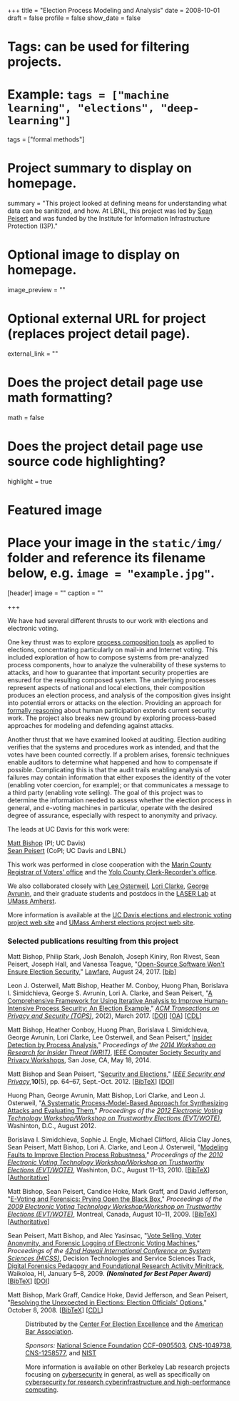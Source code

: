 +++
title = "Election Process Modeling and Analysis"
date = 2008-10-01
draft = false
profile = false
show_date = false

# Tags: can be used for filtering projects.
# Example: `tags = ["machine learning", "elections", "deep-learning"]`
tags = ["formal methods"]

# Project summary to display on homepage.
summary = "This  project looked at defining means for understanding what data can be sanitized, and how.  At LBNL, this project was led by [Sean Peisert](https://www.cs.ucdavis.edu/~peisert/) and was funded by the Institute for Information Infrastructure Protection (I3P)."

# Optional image to display on homepage.
image_preview = ""

# Optional external URL for project (replaces project detail page).
external_link = ""

# Does the project detail page use math formatting?
math = false

# Does the project detail page use source code highlighting?
highlight = true

# Featured image
# Place your image in the `static/img/` folder and reference its filename below, e.g. `image = "example.jpg"`.
[header]
image = ""
caption = ""

+++

We have had several different thrusts to our work with elections and electronic voting.

One key thrust was to explore [process composition tools](http://laser.cs.umass.edu/tools/littlejil.shtml) as applied to elections, concentrating particularly on mail-in and Internet voting. This included exploration of how to compose systems from pre-analyzed process components, how to analyze the vulnerability of these systems to attacks, and how to guarantee that important security properties are ensured for the resulting composed system. The underlying processes represent aspects of national and local elections, their composition produces an election process, and analysis of the composition gives insight into potential errors or attacks on the election. Providing an approach for [formally reasoning](http://laser.cs.umass.edu/staticanalysis/index.shtml) about human participation extends current security work. The project also breaks new ground by exploring process-based approaches for modeling and defending against attacks.

Another thrust that we have examined looked at auditing. Election auditing verifies that the systems and procedures work as intended, and that the votes have been counted correctly. If a problem arises, forensic techniques enable auditors to determine what happened and how to compensate if possible. Complicating this is that the audit trails enabling analysis of failures may contain information that either exposes the identity of the voter (enabling voter coercion, for example); or that communicates a message to a third party (enabling vote selling). The goal of this project was to determine the information needed to assess whether the election process in general, and e-voting machines in particular, operate with the desired degree of assurance, especially with respect to anonymity and privacy.

The leads at UC Davis for this work were:

<A HREF="http://nob.cs.ucdavis.edu/bishop/">Matt Bishop</A> (PI; UC Davis) \
<A HREF="http://www.cs.ucdavis.edu/~peisert/">Sean Peisert</A> (CoPI; UC Davis and LBNL)

This work was performed in close cooperation with the <A HREF="http://www.marinvotes.org/">Marin County Registrar of Voters' office</A> and the <A HREF="http://www.yoloelections.org/">Yolo County Clerk-Recorder's office</A>.

We also collaborated closely with <A HREF="http://laser.cs.umass.edu/people/ljo.html">Lee Osterweil</A>, <A HREF="http://www.cs.umass.edu/~clarke/">Lori Clarke</A>, <A HREF="https://www.math.umass.edu/~avrunin">George Avrunin</A>, and their graduate students and postdocs in the <A HREF="http://laser.cs.umass.edu/">LASER Lab</A> at <A HREF="http://www.cs.umass.edu/">UMass Amherst</A>.


More information is available at the [UC Davis elections and electronic voting project web site](https://www.cs.ucdavis.edu/~peisert/projects/voting.html) and [UMass Amherst elections project web site](http://laser.cs.umass.edu/casestudies/elections.shtml).

### Selected publications resulting from this project

Matt Bishop, Philip Stark, Josh Benaloh, Joseph Kiniry, Ron Rivest, Sean Peisert, Joseph Hall, and Vanessa Teague, "<A HREF="https://lawfareblog.com/open-source-software-wont-ensure-election-security">Open-Source Software Won't Ensure Election Security</A>," <A HREF="https://www.lawfareblog.com">Lawfare</A>, August 24, 2017.  [<A HREF="bibtex/Bishop2017-OSS-Elections.bib">bib</A>]

Leon J. Osterweil, Matt Bishop, Heather M. Conboy, Huong Phan, Borislava I. Simidchieva, George S. Avrunin, Lori A. Clarke, and Sean Peisert, "<A HREF="research/2017-TOPS-ElectionProcesses.pdf">A Comprehensive Framework for Using Iterative Analysis to Improve Human-Intensive Process Security: An Election Example</A>," <em><A HREF="http://tops.acm.org">ACM Transactions on Privacy and Security (TOPS)</A></em>, 20(2), March 2017. [<A HREF="http://dx.doi.org/10.1145/3041041">DOI</A>] [<A HREF="http://dl.acm.org/authorize?N23264">OA</A>] [<A HREF="http://www.escholarship.org/uc/item/6r53h7zt">CDL</A>]

Matt Bishop, Heather Conboy, Huong Phan, Borislava I. Simidchieva, George Avrunin, Lori Clarke, Lee Osterweil, and Sean Peisert," <A HREF="research/2014-WRIT-Insider-Process.pdf">Insider Detection by Process Analysis</A>," <EM>Proceedings of the <A HREF="http://www.sei.cmu.edu/community/WRIT2014/">2014 Workshop on Research for Insider Threat (WRIT)</A></EM>, 
<A HREF="http://www.ieee-security.org/TC/SPW2014/">IEEE Computer Society Security and Privacy Workshops</A>, San Jose, CA, May 18, 2014.


Matt Bishop and Sean Peisert, "<A HREF="research/2012-SandP-ElectionsSecurity.pdf">Security and Elections</A>,"
<em><A HREF="http://www.computer.org/security">IEEE Security and Privacy</A></em>,<strong>10</strong>(5), pp. 64&ndash;67, Sept.-Oct. 2012. [<A HREF="bibtex/Peisert2012-SP.bib">BibTeX</A>] [<A HREF="http://dx.doi.org/10.1109/MSP.2012.127">DOI</A>]

Huong Phan, George Avrunin, Matt Bishop, Lori Clarke, and Leon J. Osterweil, "<A HREF="https://www.usenix.org/system/files/conference/evtwote12/evtwote12-final26.pdf">A Systematic Process-Model-Based Approach for Synthesizing Attacks and Evaluating Them</A>," <EM>Proceedings of the <A HREF="http://www.usenix.org/events/evtwote12/">2012 Electronic Voting Technology Workshop/Workshop on Trustworthy Elections (EVT/WOTE)</A></EM>, Washinton, D.C., August 2012.


Borislava I. Simidchieva, Sophie J. Engle, Michael Clifford, Alicia Clay Jones, Sean Peisert, Matt Bishop, Lori A. Clarke, and Leon J. Osterweil, "<A HREF="http://www.usenix.org/event/evtwote10/tech/full_papers/Simidchieva.pdf">Modeling Faults to Improve Election Process Robustness</A>,"
<EM>Proceedings of the <A HREF="http://www.usenix.org/events/evtwote10/">2010 Electronic Voting Technology Workshop/Workshop on Trustworthy Elections (EVT/WOTE)</A></EM>, 
Washinton, D.C., August 11&ndash;13, 2010.  [<A HREF="bibtex/Peisert2010-EVT.bib">BibTeX</A>] [<A HREF="http://www.usenix.org/events/evtwote10/tech/full_papers/Simidchieva.pdf">Authoritative</A>]

Matt Bishop, Sean Peisert, Candice Hoke, Mark Graff, and David Jefferson, "<A HREF="research/2009-EVT-Forensics-BPHGJ.pdf">E-Voting and Forensics: Prying Open the Black Box</A>,"
<EM>Proceedings of the <A HREF="http://www.usenix.org/events/evtwote09/">2009 Electronic Voting Technology Workshop/Workshop on Trustworthy Elections (EVT/WOTE)</A></EM>,  Montreal, Canada, August 10&ndash;11, 2009. [<A HREF="bibtex/Peisert2009-EVT.bib">BibTeX</A>] [<A HREF="http://www.usenix.org/event/evtwote09/tech/full_papers/bishop.pdf">Authoritative</A>]

Sean Peisert, Matt Bishop, and Alec Yasinsac, "<A HREF="research/2009-PBY-HICSS-Voting.pdf">Vote Selling, Voter Anonymity, and Forensic Logging of Electronic Voting Machines</A>," <em>Proceedings of the <A HREF="http://www.hicss.hawaii.edu/hicss_42/apahome42.htm">42nd Hawaii International Conference on System Sciences (HICSS)</A></em>, Decision Technologies and Service Sciences Track, <A HREF="http://www.hicss.hawaii.edu/hicss_42/minitracks/st-dfp.htm">Digital Forensics Pedagogy and Foundational Research Activity Minitrack</A>, 
Waikoloa, HI, January 5&ndash;8, 2009. <em><strong>(Nominated for Best Paper Award)</strong></em> [<A HREF="bibtex/Peisert2008-HICSS.bib">BibTeX</A>] [<A HREF="http://dx.doi.org/10.1109/HICSS.2009.503">DOI</A>]

Matt Bishop, Mark Graff, Candice Hoke, David Jefferson, and Sean Peisert, "<A HREF="research/electionofficialtechguide-2008-10-08.pdf">Resolving the Unexpected in Elections: Election Officials' Options</A>," October 8, 2008. [<A HREF="bibtex/EE2008.bib">BibTeX</A>] [<A HREF="http://www.escholarship.org/uc/item/4xb8p2jn">CDL</A>]</DD>
<DD>Distributed by the <A HREF="http://www.electionexcellence.org/">Center For Election Excellence</A> and the <A HREF="http://www.americanbar.org/">American Bar Association</A>.


<em>Sponsors:</em> <A HREF="http://www.nsf.gov/">National Science Foundation</A> <A HREF="http://www.nsf.gov/awardsearch/showAward.do?AwardNumber=0905503">CCF-0905503</A>, <A HREF="http://www.nsf.gov/awardsearch/showAward.do?AwardNumber=1049738">CNS-1049738</A>, <A HREF="http://www.nsf.gov/awardsearch/showAward.do?AwardNumber=1258577">CNS-1258577</A>, and <A HREF="http://www.nist.gov/itl/vote/">NIST</A>


More information is available on other Berkeley Lab research projects focusing on [cybersecurity](/projects/) in general, as well as specifically on [cybersecurity for research cyberinfrastructure and high-performance computing](/research/research-cyberinfrastructure/).

